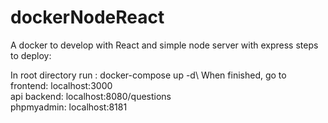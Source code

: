 # dockerNodeReact
A docker to develop with React and simple node server with express
steps to deploy:

In root directory run : docker-compose up -d\ 
When finished, go to\
frontend: localhost:3000\
api backend: localhost:8080/questions\
phpmyadmin: localhost:8181
